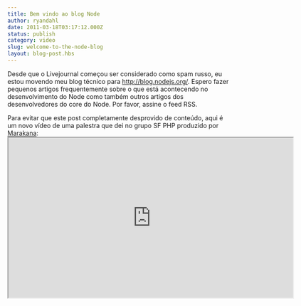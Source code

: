 ```yaml
---
title: Bem vindo ao blog Node
author: ryandahl
date: 2011-03-18T03:17:12.000Z
status: publish
category: video
slug: welcome-to-the-node-blog
layout: blog-post.hbs
---
```


Desde que o Livejournal começou ser considerado como spam russo, eu estou movendo meu blog técnico para <http://blog.nodejs.org/>. Espero fazer pequenos artigos frequentemente sobre o que está acontecendo no desenvolvimento do Node como também outros artigos dos desenvolvedores do core do Node. Por favor, assine o feed RSS.

Para evitar que este post completamente desprovido de conteúdo, aqui é um novo vídeo de uma palestra que dei no grupo SF PHP produzido por [Marakana](http://marakana.com/forums/java/general/278.html): <iframe width="640" height="360" src="https://www.youtube.com/embed/jo_B4LTHi3I" allowfullscreen mark="crwd-mark"></iframe>
